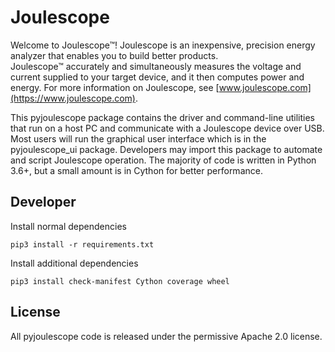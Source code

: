 
# Joulescope

Welcome to Joulescope™!  Joulescope is an inexpensive, precision energy 
analyzer that enables you to build better products.  
Joulescope™ accurately and simultaneously measures the voltage and current 
supplied to your target device, and it then computes power and energy. 
For more information on Joulescope, see 
[www.joulescope.com](https://www.joulescope.com).

This pyjoulescope package contains the driver and command-line utilities that 
run on a host PC and communicate with a Joulescope device over USB. 
Most users will run the graphical user interface which is in the 
pyjoulescope_ui package.  Developers may import this package to automate
and script Joulescope operation. 
The majority of code is written in Python 3.6+, but a small amount is in 
Cython for better performance. 


## Developer

Install normal dependencies

    pip3 install -r requirements.txt


Install additional dependencies

    pip3 install check-manifest Cython coverage wheel


## License

All pyjoulescope code is released under the permissive Apache 2.0 license.
